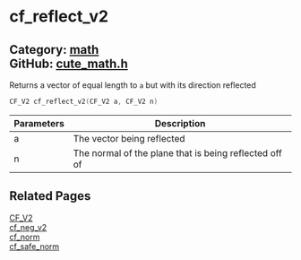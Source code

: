 [//]: # (This file is automatically generated by Cute Framework's docs parser.)
[//]: # (Do not edit this file by hand!)
[//]: # (See: https://github.com/RandyGaul/cute_framework/blob/master/samples/docs_parser.cpp)
[](../header.md ':include')

# cf_reflect_v2

Category: [math](/api_reference?id=math)  
GitHub: [cute_math.h](https://github.com/RandyGaul/cute_framework/blob/master/include/cute_math.h)  
---

Returns a vector of equal length to `a` but with its direction reflected

```cpp
CF_V2 cf_reflect_v2(CF_V2 a, CF_V2 n)
```

Parameters | Description
--- | ---
a | The vector being reflected
n | The normal of the plane that is being reflected off of

## Related Pages

[CF_V2](/math/cf_v2.md)  
[cf_neg_v2](/math/cf_neg_v2.md)  
[cf_norm](/math/cf_norm.md)  
[cf_safe_norm](/math/cf_safe_norm.md)  
